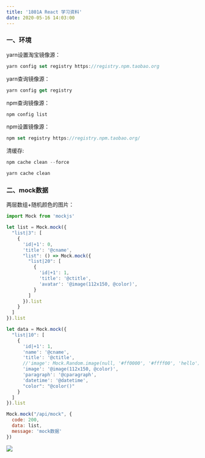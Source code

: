 ```yaml
---
title: '1801A React 学习资料'
date: 2020-05-16 14:03:00
---   
```

 

### 一、环境

yarn设置淘宝镜像源：

```javascript
yarn config set registry https://registry.npm.taobao.org
```

yarn查询镜像源：

```javascript
yarn config get registry
```

npm查询镜像源：

```javascript
npm config list
```

npm设置镜像源：

```javascript
npm set registry https://registry.npm.taobao.org/
```

清缓存:

```javascript
npm cache clean --force

yarn cache clean
```

### 二、mock数据

两层数组+随机颜色的图片：

```javascript
import Mock from 'mockjs'

let list = Mock.mock({
  "list|3": [
    {
      'id|+1': 0,
      'title': '@cname',
      "list": () => Mock.mock({
        "list|20": [
          {
            'id|+1': 1,
            'title': '@ctitle',
            'avatar': '@image(112x150, @color)',
          }
        ]
      }).list
    }
  ]
}).list

let data = Mock.mock({
  "list|10": [
    {
      'id|+1': 1,
      'name': '@cname',
      'title': '@ctitle',
      //'image': Mock.Random.image(null, '#ff0000', '#ffff00', 'hello'),
      'image': '@image(112x150, @color)',
      'paragraph': '@cparagraph',
      'datetime': '@datetime',
      "color": "@color()"
    }
  ]
}).list

Mock.mock("/api/mock", {
  code: 200,
  data: list,
  message: 'mock数据'
})
```

![](https://img-blog.csdnimg.cn/20200519152033799.png?x-oss-processimage/watermark,type_ZmFuZ3poZW5naGVpdGk,shadow_10,text_aHR0cHM6Ly9ibG9nLmNzZG4ubmV0L3h1dG9uZ2Jhbw,size_16,color_FFFFFF,t_70)